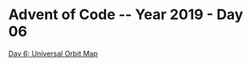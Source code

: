 # Advent of Code -- Year 2019 - Day 06

[Day 6: Universal Orbit Map](https://adventofcode.com/2019/day/6)
